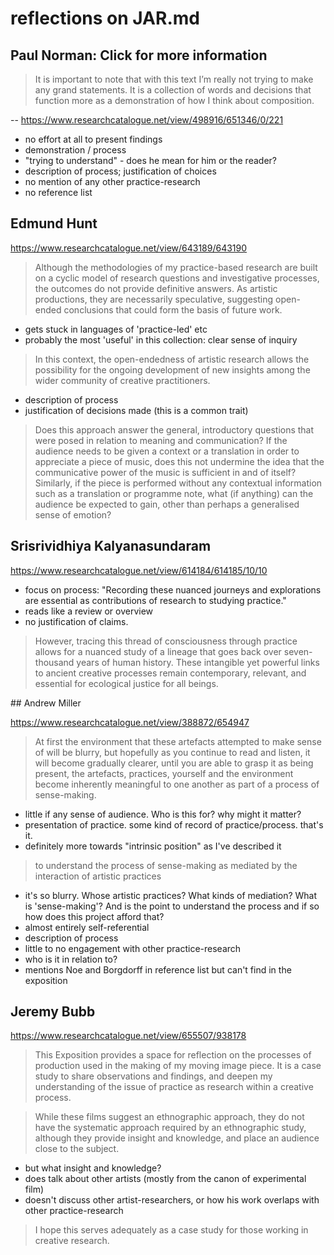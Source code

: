 # reflections on JAR.md

## Paul Norman: Click for more information

>It is important to note that with this text I’m really not trying to make any grand statements. It is a collection of words and decisions that function more as a demonstration of how I think about composition.

-- https://www.researchcatalogue.net/view/498916/651346/0/221

- no effort at all to present findings 
- demonstration / process
- "trying to understand" - does he mean for him or the reader? 
- description of process; justification of choices
- no mention of any other practice-research
- no reference list

## Edmund Hunt

https://www.researchcatalogue.net/view/643189/643190

>Although the methodologies of my practice-based research are built on a cyclic model of research questions and investigative processes, the outcomes do not provide definitive answers. As artistic productions, they are necessarily speculative, suggesting open-ended conclusions that could form the basis of future work. 

- gets stuck in languages of 'practice-led' etc
- probably the most 'useful' in this collection: clear sense of inquiry

> In this context, the open-endedness of artistic research allows the possibility for the ongoing development of new insights among the wider community of creative practitioners.

- description of process
- justification of decisions made (this is a common trait)

>Does this approach answer the general, introductory questions that were posed in relation to meaning and communication? If the audience needs to be given a context or a translation in order to appreciate a piece of music, does this not undermine the idea that the communicative power of the music is sufficient in and of itself? Similarly, if the piece is performed without any contextual information such as a translation or programme note, what (if anything) can the audience be expected to gain, other than perhaps a generalised sense of emotion?



## Srisrividhiya Kalyanasundaram

https://www.researchcatalogue.net/view/614184/614185/10/10

- focus on process: "Recording these nuanced journeys and explorations are essential as contributions of research to studying practice."
- reads like a review or overview
- no justification of claims.
>However, tracing this thread of consciousness through practice allows for a nuanced study of a lineage that goes back over seven-thousand years of human history. These intangible yet powerful links to ancient creative processes remain contemporary, relevant, and essential for ecological justice for all beings.

## Andrew Miller

https://www.researchcatalogue.net/view/388872/654947

>At first the environment that these artefacts attempted to make sense of will be blurry, but hopefully as you continue to read and listen, it will become gradually clearer, until you are able to grasp it as being present, the artefacts, practices, yourself and the environment become inherently meaningful to one another as part of a process of sense-making.

- little if any sense of audience. Who is this for? why might it matter? 
- presentation of practice. some kind of record of practice/process. that's it.
- definitely more towards "intrinsic position" as I've described it

>to understand the process of sense-making as mediated by the interaction of artistic practices

- it's so blurry. Whose artistic practices? What kinds of mediation? What is 'sense-making'? And is the point to understand the process and if so how does this project afford that? 
- almost entirely self-referential
- description of process
- little to no engagement with other practice-research
- who is it in relation to?
- mentions Noe and Borgdorff in reference list but can't find in the exposition

## Jeremy Bubb

https://www.researchcatalogue.net/view/655507/938178

>This Exposition provides a space for reflection on the processes of production used in the making of my moving image piece. It is a case study to share observations and findings, and deepen my understanding of the issue of practice as research within a creative process.

>While these films suggest an ethnographic approach, they do not have the systematic approach required by an ethnographic study, although they provide insight and knowledge, and place an audience close to the subject.

- but what insight and knowledge? 
- does talk about other artists (mostly from the canon of experimental film)
- doesn't discuss other artist-researchers, or how his work overlaps with other practice-research

> I hope this serves adequately as a case study for those working in creative research. 
